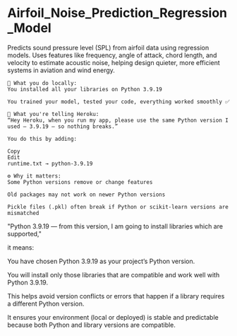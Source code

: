 # Airfoil_Noise_Prediction_Regression_Model
Predicts sound pressure level (SPL) from airfoil data using regression models. Uses features like frequency, angle of attack, chord length, and velocity to estimate acoustic noise, helping design quieter, more efficient systems in aviation and wind energy.


```
🧠 What you do locally:
You installed all your libraries on Python 3.9.19

You trained your model, tested your code, everything worked smoothly ✅
```

```
💬 What you're telling Heroku:
“Hey Heroku, when you run my app, please use the same Python version I used — 3.9.19 — so nothing breaks.”

You do this by adding:

Copy
Edit
runtime.txt → python-3.9.19
```
```
⚙️ Why it matters:
Some Python versions remove or change features

Old packages may not work on newer Python versions

Pickle files (.pkl) often break if Python or scikit-learn versions are mismatched
```

"Python 3.9.19 — from this version, I am going to install libraries which are supported,"

it means:

You have chosen Python 3.9.19 as your project’s Python version.

You will install only those libraries that are compatible and work well with Python 3.9.19.

This helps avoid version conflicts or errors that happen if a library requires a different Python version.

It ensures your environment (local or deployed) is stable and predictable because both Python and library versions are compatible.
